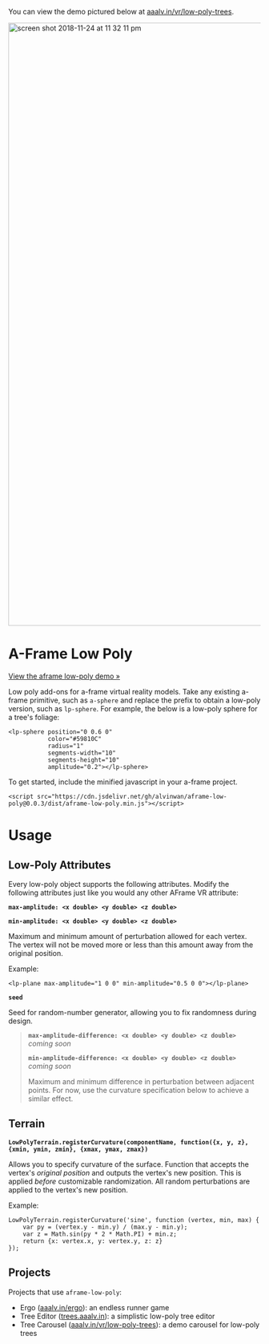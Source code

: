 You can view the demo pictured below at [aaalv.in/vr/low-poly-trees](http://alvinwan.com/vr/low-poly-trees).

<img width="1203" alt="screen shot 2018-11-24 at 11 32 11 pm" src="https://user-images.githubusercontent.com/2068077/48976744-31921d80-f041-11e8-8aa3-1959bc6fa65b.png">

# A-Frame Low Poly

[View the aframe low-poly demo &raquo;](http://alvinwan.com/aframe-low-poly/demo)

Low poly add-ons for a-frame virtual reality models. Take any existing a-frame
primitive, such as `a-sphere` and replace the prefix to obtain a low-poly
version, such as `lp-sphere`. For example, the below is a low-poly sphere
for a tree's foliage:

```
<lp-sphere position="0 0.6 0"
           color="#59810C"
           radius="1"
           segments-width="10"
           segments-height="10"
           amplitude="0.2"></lp-sphere>
```

To get started, include the minified javascript in your a-frame project.

```
<script src="https://cdn.jsdelivr.net/gh/alvinwan/aframe-low-poly@0.0.3/dist/aframe-low-poly.min.js"></script>
```

# Usage

## Low-Poly Attributes

Every low-poly object supports the following attributes. Modify the following attributes just like you would any other AFrame VR attribute:

**`max-amplitude: <x double> <y double> <z double>`**

**`min-amplitude: <x double> <y double> <z double>`**

Maximum and minimum amount of perturbation allowed for each vertex. The vertex will not be moved more or less than this amount away from the original position.

Example:

```
<lp-plane max-amplitude="1 0 0" min-amplitude="0.5 0 0"></lp-plane>
```

**`seed`**

Seed for random-number generator, allowing you to fix randomness during design.

> **`max-amplitude-difference: <x double> <y double> <z double>`** *coming soon*
>
> **`min-amplitude-difference: <x double> <y double> <z double>`** *coming soon*
>
> Maximum and minimum difference in perturbation between adjacent points. For now,
> use the curvature specification below to achieve a similar effect.

## Terrain

**`LowPolyTerrain.registerCurvature(componentName, function({x, y, z}, {xmin, ymin, zmin}, {xmax, ymax, zmax})`**

Allows you to specify curvature of the surface. Function that accepts the vertex's *original position* and outputs the vertex's new position. This is applied *before* customizable randomization. All random perturbations are applied to the vertex's new position.

Example:

```
LowPolyTerrain.registerCurvature('sine', function (vertex, min, max) {
    var py = (vertex.y - min.y) / (max.y - min.y);
    var z = Math.sin(py * 2 * Math.PI) + min.z;
    return {x: vertex.x, y: vertex.y, z: z}
});
```

## Projects

Projects that use `aframe-low-poly`:

- Ergo ([aaalv.in/ergo](http://alvinwan.com/ergo)): an endless runner game
- Tree Editor ([trees.aaalv.in](http://trees.alvinwan.com)): a simplistic low-poly tree editor
- Tree Carousel ([aaalv.in/vr/low-poly-trees](http://alvinwan.com/vr/low-poly-trees)): a demo carousel for low-poly trees
